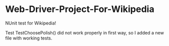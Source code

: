 # Web-Driver-Project-For-Wikipedia

NUnit test for Wikipedia!


Test TestChoosePolish() did not work properly in first way, so 
I added a new file with working tests.
